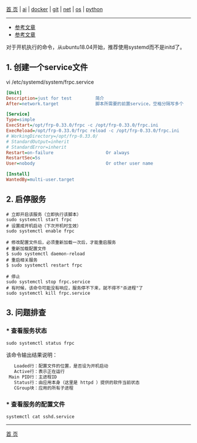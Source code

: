 [首 页](https://patrickj-fd.github.io/index) | [ai](https://patrickj-fd.github.io/mdfiles/ai/index) | [docker](https://patrickj-fd.github.io/mdfiles/docker/index) | [git](https://patrickj-fd.github.io/mdfiles/git/index) | [net](https://patrickj-fd.github.io/mdfiles/net/index) | [os](https://patrickj-fd.github.io/mdfiles/os/index) | [python](https://patrickj-fd.github.io/mdfiles/python/index)

---

- [参考文章](http://www.ruanyifeng.com/blog/2016/03/systemd-tutorial-commands.html)
- [参考文章](http://www.ruanyifeng.com/blog/2016/03/systemd-tutorial-part-two.html)

对于开机执行的命令，从ubuntu18.04开始，推荐使用systemd而不是initd了。

## 1. 创建一个service文件
vi /etc/systemd/system/frpc.service
```ini
[Unit]
Description=just for test         简介
After=network.target              脚本所需要的前置service，空格分隔写多个

[Service]
Type=simple
ExecStart=/opt/frp-0.33.0/frpc -c /opt/frp-0.33.0/frpc.ini
ExecReload=/opt/frp-0.33.0/frpc reload -c /opt/frp-0.33.0/frpc.ini
# WorkingDirectory=/opt/frp-0.33.0/
# StandardOutput=inherit
# StandardError=inherit
Restart=on-failure                    Or always
RestartSec=5s
User=nobody                           Or other user name

[Install]
WantedBy=multi-user.target
```

## 2. 启停服务
```shell
# 立即开启该服务（立即执行该脚本）
sudo systemctl start frpc
# 设置成开机启动（下次开机时生效）
sudo systemctl enable frpc

# 修改配置文件后，必须重新加载一次后，才能重启服务
# 重新加载配置文件
$ sudo systemctl daemon-reload
# 重启相关服务
$ sudo systemctl restart frpc

# 停止
sudo systemctl stop frpc.service
# 有时候，该命令可能没有响应，服务停不下来，就不得不"杀进程"了
sudo systemctl kill frpc.service
```

## 3. 问题排查

### * 查看服务状态
```shell
sudo systemctl status frpc
```
该命令输出结果说明：
```txt
   Loaded行：配置文件的位置，是否设为开机启动
   Active行：表示正在运行
 Main PID行：主进程ID
   Status行：由应用本身（这里是 httpd ）提供的软件当前状态
   CGroup块：应用的所有子进程
```

### * 查看服务的配置文件
```shell
systemctl cat sshd.service
```

---

[首 页](https://patrickj-fd.github.io/index)

